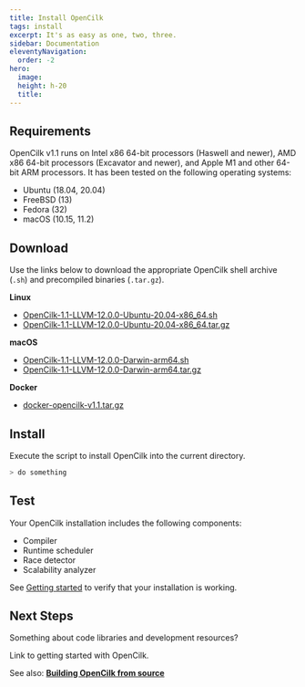 ```yaml
---
title: Install OpenCilk
tags: install
excerpt: It's as easy as one, two, three.
sidebar: Documentation
eleventyNavigation:
  order: -2
hero:
  image: 
  height: h-20
  title: 
---
```


## Requirements

OpenCilk v1.1 runs on Intel x86 64-bit processors (Haswell and newer), AMD x86 64-bit processors (Excavator and newer), and Apple M1 and other 64-bit ARM processors. It has been tested on the following operating systems:
 - Ubuntu (18.04, 20.04)
 - FreeBSD (13)
 - Fedora (32)
 - macOS (10.15, 11.2)

## Download

Use the links below to download the appropriate OpenCilk shell archive (<code>.sh</code>) and precompiled binaries (<code>.tar.gz</code>).

**Linux**
 - [OpenCilk-1.1-LLVM-12.0.0-Ubuntu-20.04-x86_64.sh](https://github.com/OpenCilk/opencilk-project/releases/download/opencilk%2Fv1.1/OpenCilk-1.1-LLVM-12.0.0-Ubuntu-20.04-x86_64.sh)
 - [OpenCilk-1.1-LLVM-12.0.0-Ubuntu-20.04-x86_64.tar.gz](https://github.com/OpenCilk/opencilk-project/releases/download/opencilk%2Fv1.1/OpenCilk-1.1-LLVM-12.0.0-Ubuntu-20.04-x86_64.tar.gz)

**macOS**
 - [OpenCilk-1.1-LLVM-12.0.0-Darwin-arm64.sh](https://github.com/OpenCilk/opencilk-project/releases/download/opencilk%2Fv1.1/OpenCilk-1.1-LLVM-12.0.0-Darwin-arm64.sh)
 - [OpenCilk-1.1-LLVM-12.0.0-Darwin-arm64.tar.gz](https://github.com/OpenCilk/opencilk-project/releases/download/opencilk%2Fv1.1/OpenCilk-1.1-LLVM-12.0.0-Darwin-arm64.tar.gz)

**Docker**
 - [docker-opencilk-v1.1.tar.gz](https://github.com/OpenCilk/opencilk-project/releases/download/opencilk%2Fv1.1/docker-opencilk-v1.1.tar.gz)

## Install

Execute the script to install OpenCilk into the current directory.

```bash
> do something
```

## Test

Your OpenCilk installation includes the following components:

 - Compiler
 - Runtime scheduler
 - Race detector
 - Scalability analyzer

See [Getting started](/doc/howto/getting-started) to verify that your installation is working.


## Next Steps

Something about code libraries and development resources?

Link to getting started with OpenCilk.


See also: **[Building OpenCilk from source](../building-opencilk-from-source)**
